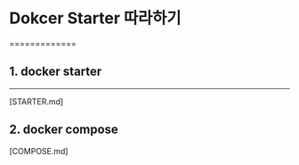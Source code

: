 # Dokcer Starter 따라하기
=============

## 1. docker starter 
-------------
[STARTER.md]

## 2. docker compose
[COMPOSE.md]
